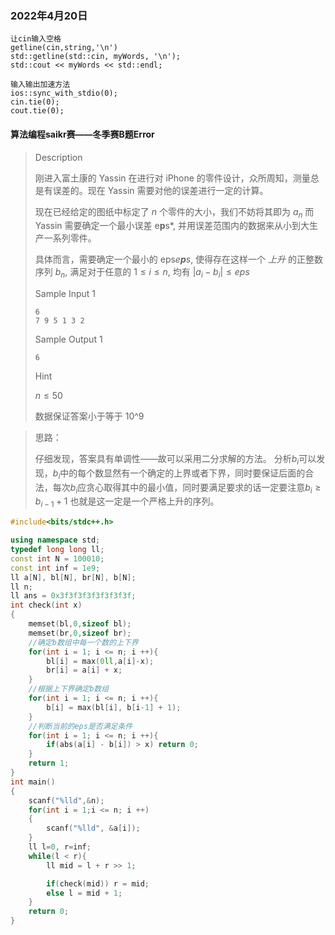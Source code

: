 ### 2022年4月20日

```
让cin输入空格
getline(cin,string,'\n')
std::getline(std::cin, myWords, '\n');
std::cout << myWords << std::endl;

输入输出加速方法
ios::sync_with_stdio(0);
cin.tie(0);
cout.tie(0);
```

#### 算法编程saikr赛——冬季赛B题Error

> Description
>
> 刚进入富土康的 Yassin 在进行对 iPhone 的零件设计，众所周知，测量总是有误差的。现在 Yassin 需要对他的误差进行一定的计算。
>
> 现在已经给定的图纸中标定了 *n* 个零件的大小，我们不妨将其即为 ${a_n}$ 而 Yassin 需要确定一个最小误差 e**p**s*, 并用误差范围内的数据来从小到大生产一系列零件。
>
> 具体而言，需要确定一个最小的 eps*e**p**s*, 使得存在这样一个 *上升* 的正整数序列 ${b_n}$, 满足对于任意的 $1 \leq i \leq n$, 均有 $|a_i - b_i| \leq eps$
>
> Sample Input 1 
>
> ```
> 6
> 7 9 5 1 3 2
> ```
>
> Sample Output 1
>
> ```
> 6
> ```
>
> Hint
>
> $n \leq 50$
>
> 数据保证答案小于等于 10^9

> 思路：
>
> 仔细发现，答案具有单调性——故可以采用二分求解的方法。
> 分析$b_i$可以发现，$b_i$中的每个数显然有一个确定的上界或者下界，同时要保证后面的合法，每次$b_i$应贪心取得其中的最小值，同时要满足要求的话一定要注意$b_{i} \ge b_{i-1} + 1$ 也就是这一定是一个严格上升的序列。

```cpp
#include<bits/stdc++.h>

using namespace std;
typedef long long ll;
const int N = 100010;
const int inf = 1e9;
ll a[N], bl[N], br[N], b[N];
ll n;
ll ans = 0x3f3f3f3f3f3f3f3f;
int check(int x)
{
    memset(bl,0,sizeof bl);
    memset(br,0,sizeof br);
    //确定b数组中每一个数的上下界
    for(int i = 1; i <= n; i ++){
        bl[i] = max(0ll,a[i]-x);
        br[i] = a[i] + x;
    }
    //根据上下界确定b数组
    for(int i = 1; i <= n; i ++){
        b[i] = max(bl[i], b[i-1] + 1);
    }
    //判断当前的eps是否满足条件
    for(int i = 1; i <= n; i ++){
        if(abs(a[i] - b[i]) > x) return 0;
    }
    return 1;
}
int main()
{
    scanf("%lld",&n);
    for(int i = 1;i <= n; i ++)
    {
        scanf("%lld", &a[i]);
    }
    ll l=0, r=inf;
    while(l < r){
        ll mid = l + r >> 1;

        if(check(mid)) r = mid;
        else l = mid + 1;
    }
    return 0;
}
```


